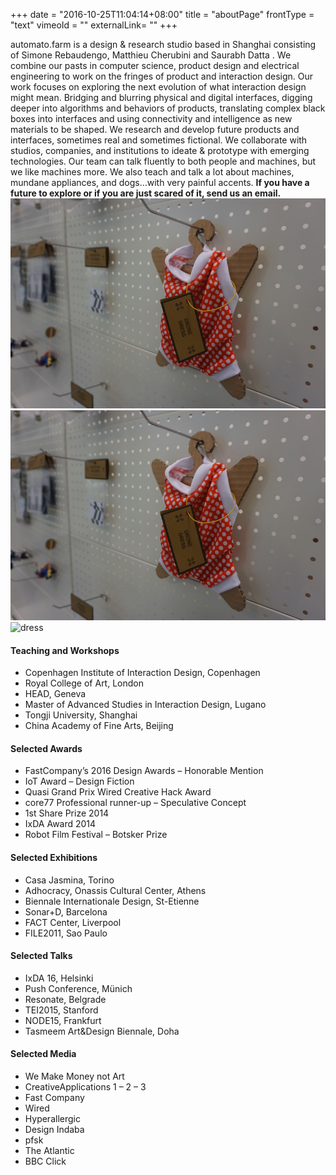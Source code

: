 +++
date = "2016-10-25T11:04:14+08:00"
title = "aboutPage"
frontType = "text"
vimeoId = ""
externalLink= ""
+++

automato.farm is a design & research studio based in Shanghai consisting of  Simone Rebaudengo, Matthieu Cherubini and Saurabh Datta . We combine our pasts in computer science, product design and electrical engineering to work on the fringes of product and interaction design.
Our work focuses on exploring the next evolution of what interaction design might mean. Bridging and blurring physical and digital interfaces, digging deeper into algorithms and behaviors of products, translating complex black boxes into interfaces and using connectivity and intelligence as new materials to be shaped.
We research and develop future products and interfaces, sometimes real and sometimes fictional.
We collaborate with studios, companies, and institutions to ideate & prototype with emerging technologies. Our team can talk fluently to both people and machines, but we like machines more.
We also teach and talk a lot about machines, mundane appliances, and dogs…with very painful accents.
**If you have a future to explore or if you are just scared of it, send us an email.**
![dress](/img/dress_480.jpg)
![dress](/img/dress_480.jpg)
![dress](/images/2016/11/dress_480.jpg)


#### Teaching and Workshops
- Copenhagen Institute of Interaction Design, Copenhagen
- Royal College of Art, London
- HEAD, Geneva
- Master of Advanced Studies in Interaction Design, Lugano
- Tongji University, Shanghai
- China Academy of Fine Arts, Beijing


#### Selected Awards
- FastCompany’s 2016 Design Awards – Honorable Mention
- IoT Award – Design Fiction
- Quasi Grand Prix Wired Creative Hack Award
- core77 Professional runner-up – Speculative Concept
- 1st Share Prize 2014
- IxDA Award 2014
- Robot Film Festival – Botsker Prize


#### Selected Exhibitions
- Casa Jasmina, Torino
- Adhocracy, Onassis Cultural Center, Athens
- Biennale Internationale Design, St-Etienne
- Sonar+D, Barcelona
- FACT Center, Liverpool
- FILE2011, Sao Paulo


#### Selected Talks
- IxDA 16, Helsinki
- Push Conference, Münich
- Resonate, Belgrade
- TEI2015, Stanford
- NODE15, Frankfurt
- Tasmeem Art&Design Biennale, Doha


#### Selected Media
- We Make Money not Art
- CreativeApplications 1 – 2 – 3
- Fast Company
- Wired
- Hyperallergic
- Design Indaba
- pfsk
- The Atlantic
- BBC Click
